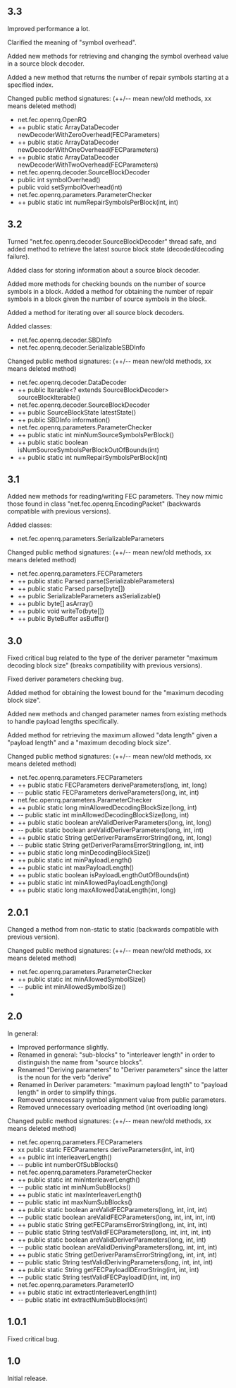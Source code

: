 ## 3.3

Improved performance a lot.

Clarified the meaning of "symbol overhead".

Added new methods for retrieving and changing the symbol overhead value in
a source block decoder.

Added a new method that returns the number of repair symbols starting at a
specified index.

Changed public method signatures:
(++/-- mean new/old methods, xx means deleted method)
* net.fec.openrq.OpenRQ
 * ++ public static ArrayDataDecoder newDecoderWithZeroOverhead(FECParameters)
 * ++ public static ArrayDataDecoder newDecoderWithOneOverhead(FECParameters)
 * ++ public static ArrayDataDecoder newDecoderWithTwoOverhead(FECParameters)
* net.fec.openrq.decoder.SourceBlockDecoder
 * public int symbolOverhead()
 * public void setSymbolOverhead(int)
* net.fec.openrq.parameters.ParameterChecker
 * ++ public static int numRepairSymbolsPerBlock(int, int)

## 3.2

Turned "net.fec.openrq.decoder.SourceBlockDecoder" thread safe, and added
method to retrieve the latest source block state (decoded/decoding failure).

Added class for storing information about a source block decoder.

Added more methods for checking bounds on the number of source symbols in a
block. Added a method for obtaining the number of repair symbols in a block
given the number of source symbols in the block.

Added a method for iterating over all source block decoders.

Added classes:
* net.fec.openrq.decoder.SBDInfo
* net.fec.openrq.decoder.SerializableSBDInfo

Changed public method signatures:
(++/-- mean new/old methods, xx means deleted method)
* net.fec.openrq.decoder.DataDecoder
 * ++ public Iterable<? extends SourceBlockDecoder> sourceBlockIterable()
* net.fec.openrq.decoder.SourceBlockDecoder
 * ++ public SourceBlockState latestState()
 * ++ public SBDInfo information()
* net.fec.openrq.parameters.ParameterChecker
 * ++ public static int minNumSourceSymbolsPerBlock()
 * ++ public static boolean isNumSourceSymbolsPerBlockOutOfBounds(int)
 * ++ public static int numRepairSymbolsPerBlock(int)

## 3.1

Added new methods for reading/writing FEC parameters. They now mimic those
found in class "net.fec.openrq.EncodingPacket" (backwards compatible with
previous versions).

Added classes:
* net.fec.openrq.parameters.SerializableParameters

Changed public method signatures:
(++/-- mean new/old methods, xx means deleted method)
* net.fec.openrq.parameters.FECParameters
 * ++ public static Parsed<FECParameters> parse(SerializableParameters)
 * ++ public static Parsed<FECParameters> parse(byte[])
 * ++ public SerializableParameters asSerializable()
 * ++ public byte[] asArray()
 * ++ public void writeTo(byte[])
 * ++ public ByteBuffer asBuffer()

## 3.0

Fixed critical bug related to the type of the deriver parameter "maximum
decoding block size" (breaks compatibility with previous versions).

Fixed deriver parameters checking bug.

Added method for obtaining the lowest bound for the "maximum decoding block
size".

Added new methods and changed parameter names from existing methods to handle
payload lengths specifically.

Added method for retrieving the maximum allowed "data length" given a "payload
length" and a "maximum decoding block size".

Changed public method signatures:
(++/-- mean new/old methods, xx means deleted method)
* net.fec.openrq.parameters.FECParameters
 * ++ public static FECParameters deriveParameters(long, int, long)
 * -- public static FECParameters deriveParameters(long, int, int)
* net.fec.openrq.parameters.ParameterChecker
 * ++ public static long minAllowedDecodingBlockSize(long, int)
 * -- public static int minAllowedDecodingBlockSize(long, int)
 * ++ public static boolean areValidDeriverParameters(long, int, long)
 * -- public static boolean areValidDeriverParameters(long, int, int)
 * ++ public static String getDeriverParamsErrorString(long, int, long)
 * -- public static String getDeriverParamsErrorString(long, int, int)
 * ++ public static long minDecodingBlockSize()
 * ++ public static int minPayloadLength()
 * ++ public static int maxPayloadLength()
 * ++ public static boolean isPayloadLengthOutOfBounds(int)
 * ++ public static int minAllowedPayloadLength(long)
 * ++ public static long maxAllowedDataLength(int, long)

## 2.0.1

Changed a method from non-static to static (backwards compatible with previous
version).

Changed public method signatures:
(++/-- mean new/old methods, xx means deleted method)
* net.fec.openrq.parameters.ParameterChecker
 * ++ public static int minAllowedSymbolSize()
 * -- public int minAllowedSymbolSize()
 * 


## 2.0

In general:
- Improved performance slightly.
- Renamed in general: "sub-blocks" to "interleaver length" in order to
distinguish the name from "source blocks".
- Renamed "Deriving parameters" to "Deriver parameters" since the latter is the
noun for the verb "derive"
- Renamed in Deriver parameters: "maximum payload length" to "payload length" in
order to simplify things.
- Removed unnecessary symbol alignment value from public parameters.
- Removed unnecessary overloading method (int overloading long)

Changed public method signatures:
(++/-- mean new/old methods, xx means deleted method)
* net.fec.openrq.parameters.FECParameters
 * xx public static FECParameters deriveParameters(int, int, int)
 * ++ public int interleaverLength()
 * -- public int numberOfSubBlocks()
* net.fec.openrq.parameters.ParameterChecker
 * ++ public static int minInterleaverLength()
 * -- public static int minNumSubBlocks()
 * ++ public static int maxInterleaverLength()
 * -- public static int maxNumSubBlocks()
 * ++ public static boolean areValidFECParameters(long, int, int, int)
 * -- public static boolean areValidFECParameters(long, int, int, int, int)
 * ++ public static String getFECParamsErrorString(long, int, int, int)
 * -- public static String testValidFECParameters(long, int, int, int, int)
 * ++ public static boolean areValidDeriverParameters(long, int, int)
 * -- public static boolean areValidDerivingParameters(long, int, int, int)
 * ++ public static String getDeriverParamsErrorString(long, int, int, int)
 * -- public static String testValidDerivingParameters(long, int, int, int)
 * ++ public static String getFECPayloadIDErrorString(int, int, int)
 * -- public static String testValidFECPayloadID(int, int, int)
* net.fec.openrq.parameters.ParameterIO
 * ++ public static int extractInterleaverLength(int)
 * -- public static int extractNumSubBlocks(int)


## 1.0.1

Fixed critical bug.


## 1.0

Initial release.
